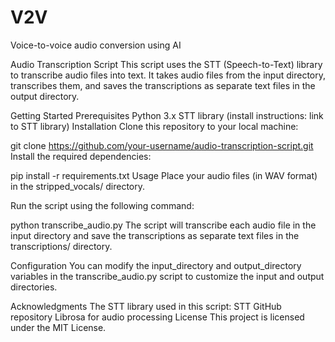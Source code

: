 # V2V
Voice-to-voice audio conversion using AI 

Audio Transcription Script
This script uses the STT (Speech-to-Text) library to transcribe audio files into text. It takes audio files from the input directory, transcribes them, and saves the transcriptions as separate text files in the output directory.

Getting Started
Prerequisites
Python 3.x
STT library (install instructions: link to STT library)
Installation
Clone this repository to your local machine:

git clone https://github.com/your-username/audio-transcription-script.git
Install the required dependencies:


pip install -r requirements.txt
Usage
Place your audio files (in WAV format) in the stripped_vocals/ directory.

Run the script using the following command:

python transcribe_audio.py
The script will transcribe each audio file in the input directory and save the transcriptions as separate text files in the transcriptions/ directory.

Configuration
You can modify the input_directory and output_directory variables in the transcribe_audio.py script to customize the input and output directories.

Acknowledgments
The STT library used in this script: STT GitHub repository
Librosa for audio processing
License
This project is licensed under the MIT License.

